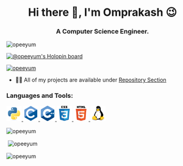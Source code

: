 <!--
**opeeyum/opeeyum** is a ✨ _special_ ✨ repository because its `README.md` (this file) appears on your GitHub profile.

Here are some ideas to get you started:

- 🔭 I’m currently working on ...
- 🌱 I’m currently learning ...
- 👯 I’m looking to collaborate on ...
- 🤔 I’m looking for help with ...
- 💬 Ask me about ...
- 📫 How to reach me: ...
- 😄 Pronouns: ...
- ⚡ Fun fact: ...
-->
<h1 align="center">Hi there 👋, I'm Omprakash 😉 </h1>
<h3 align="center">A Computer Science Engineer.</h3>

<p align="left"> 
 <img src="https://komarev.com/ghpvc/?username=opeeyum&label=Profile%20views&color=0e75b6&style=flat" alt="opeeyum" /> 
</p>

[![@opeeyum's Holopin board](https://holopin.me/opeeyum)](https://holopin.io/@opeeyum)

<p> 
 <a href="https://github.com/ryo-ma/github-profile-trophy">
  <img src="https://github-profile-trophy.vercel.app/?username=opeeyum" alt="opeeyum" />
 </a> 
</p >

<!-- 🌱 I'm Currently learning **Django and Django Rest Framework**-->

- 👨‍💻 All of my projects are available under [Repository Section](https://github.com/opeeyum?tab=repositories)

<!-- 💬 Majorly worked with **Python**-->

<!-- 📫 How to reach me **omprakash36mishra@gmail.com**-->

<h3 align="left">Languages and Tools:</h3>
<p align="left"> 
  <a href="https://www.python.org" target="_blank" rel="noreferrer"> 
    <img src="https://raw.githubusercontent.com/devicons/devicon/master/icons/python/python-original.svg" alt="python" width="40" height="40"/> 
  </a>
  <a href="https://www.cprogramming.com/" target="_blank" rel="noreferrer"> 
    <img src="https://raw.githubusercontent.com/devicons/devicon/master/icons/c/c-original.svg" alt="c" width="40" height="40"/> 
  </a> 
  <a href="https://www.w3schools.com/cpp/" target="_blank" rel="noreferrer"> 
    <img src="https://raw.githubusercontent.com/devicons/devicon/master/icons/cplusplus/cplusplus-original.svg" alt="cplusplus" width="40" height="40"/> 
  </a> 
  <a href="https://www.w3schools.com/css/" target="_blank" rel="noreferrer"> 
    <img src="https://raw.githubusercontent.com/devicons/devicon/master/icons/css3/css3-original-wordmark.svg" alt="css3" width="40" height="40"/> 
  </a> 
  <a href="https://www.w3.org/html/" target="_blank" rel="noreferrer"> 
    <img src="https://raw.githubusercontent.com/devicons/devicon/master/icons/html5/html5-original-wordmark.svg" alt="html5" width="40" height="40"/> 
  </a> 
  <a href="https://www.linux.org/" target="_blank" rel="noreferrer"> 
    <img src="https://raw.githubusercontent.com/devicons/devicon/master/icons/linux/linux-original.svg" alt="linux" width="40" height="40"/> 
  </a>  
</p>

<p><img align="center" src="https://github-readme-stats.vercel.app/api/top-langs?username=opeeyum&show_icons=true&locale=en&layout=compact" alt="opeeyum" /></p>

<p>&nbsp;<img align="center" src="https://github-readme-stats.vercel.app/api?username=opeeyum&show_icons=true&locale=en" alt="opeeyum" /></p>

<p><img align="center" src="https://github-readme-streak-stats.herokuapp.com/?user=opeeyum&" alt="opeeyum" /></p>
